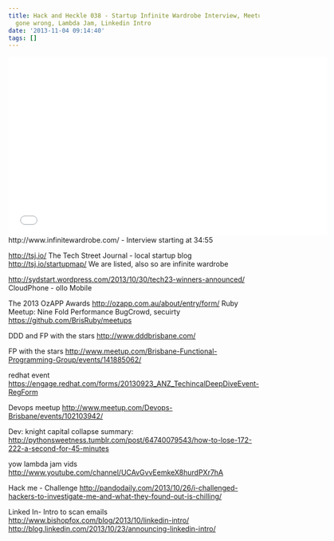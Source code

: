 ```yaml
---
title: Hack and Heckle 038 - Startup Infinite Wardrobe Interview, Meetups, DevOps
  gone wrong, Lambda Jam, Linkedin Intro
date: '2013-11-04 09:14:40'
tags: []
---
```


<iframe style="border: none;" src="//html5-player.libsyn.com/embed/episode/id/2535650/height/360/width/640/theme/legacy/direction/no/autoplay/no/autonext/no/thumbnail/yes/preload/no/no_addthis/no/" height="360" width="640" allowfullscreen="" scrolling="no"></iframe>
<!--more-->
http://www.infinitewardrobe.com/ - Interview starting at 34:55

http://tsj.io/ The Tech Street Journal - local startup blog
http://tsj.io/startupmap/ We are listed, also so are infinite wardrobe

http://sydstart.wordpress.com/2013/10/30/tech23-winners-announced/
CloudPhone - ollo Mobile

The 2013 OzAPP Awards http://ozapp.com.au/about/entry/form/
Ruby Meetup:
Nine Fold Performance
BugCrowd, secuirty
https://github.com/BrisRuby/meetups

DDD and FP with the stars http://www.dddbrisbane.com/

FP with the stars http://www.meetup.com/Brisbane-Functional-Programming-Group/events/141885062/

redhat event https://engage.redhat.com/forms/20130923_ANZ_TechincalDeepDiveEvent-RegForm

Devops meetup http://www.meetup.com/Devops-Brisbane/events/102103942/

Dev:
knight capital collapse summary:
http://pythonsweetness.tumblr.com/post/64740079543/how-to-lose-172-222-a-second-for-45-minutes

yow lambda jam vids
http://www.youtube.com/channel/UCAvGvvEemkeX8hurdPXr7hA

Hack me - Challenge
http://pandodaily.com/2013/10/26/i-challenged-hackers-to-investigate-me-and-what-they-found-out-is-chilling/

Linked In- Intro to scan emails
http://www.bishopfox.com/blog/2013/10/linkedin-intro/
http://blog.linkedin.com/2013/10/23/announcing-linkedin-intro/
